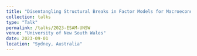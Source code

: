 ```yaml
---
title: "Disentangling Structural Breaks in Factor Models for Macroeconomic Data"
collection: talks
type: "Talk"
permalink: /talks/2023-ESAM-UNSW
venue: "University of New South Wales"
date: 2023-09-01
location: "Sydney, Australia"
---
```


